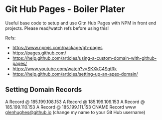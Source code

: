 # Git Hub Pages - Boiler Plater
Useful base code to setup and use Gitn Hub Pages with NPM in front end projects. Please read/watch refs before using this!

Refs:
* https://www.npmjs.com/package/gh-pages 
* https://pages.github.com/ 
* https://help.github.com/articles/using-a-custom-domain-with-github-pages/ 
* https://www.youtube.com/watch?v=SKXkC4SqtRk 
* https://help.github.com/articles/setting-up-an-apex-domain/ 

## Setting Domain Records
A Record @ 185.199.108.153
A Record @ 185.199.109.153
A Record @ 185.199.110.153
A Record @ 185.199.111.153
CNAME Record www glenhughes@github.io (change my name to your Git Hub username)
